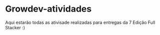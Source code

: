# Growdev-atividades
Aqui estarão todas as ativisade realizadas para entregas da 7 Edição Full Stacker :)
